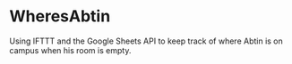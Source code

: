 # WheresAbtin
Using IFTTT and the Google Sheets API to keep track of where Abtin is on campus when his room is empty.
